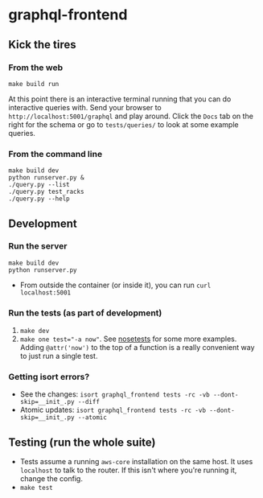# graphql-frontend

## Kick the tires

### From the web

    make build run

At this point there is an interactive terminal running that you can do interactive queries with. Send your browser to `http://localhost:5001/graphql` and play around. Click the `Docs` tab on the right for the schema or go to `tests/queries/` to look at some example queries.

### From the command line

    make build dev
    python runserver.py &
    ./query.py --list
    ./query.py test_racks
    ./query.py --help

## Development

### Run the server

    make build dev
    python runserver.py

- From outside the container (or inside it), you can run `curl localhost:5001`

### Run the tests (as part of development)

1. `make dev`
1. `make one test="-a now"`. See [nosetests](http://nose.readthedocs.io/en/latest/usage.html) for some more examples. Adding `@attr('now')` to the top of a function is a really convenient way to just run a single test.

### Getting isort errors?

- See the changes: `isort graphql_frontend tests -rc -vb --dont-skip=__init_.py --diff`
- Atomic updates: `isort graphql_frontend tests -rc -vb --dont-skip=__init_.py --atomic`

## Testing (run the whole suite)

- Tests assume a running `aws-core` installation on the same host. It uses `localhost` to talk to the router. If this isn't where you're running it, change the config.
- `make test`
